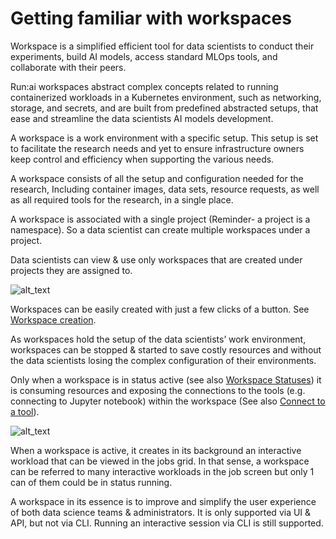 

# Getting familiar with workspaces 

 
Workspace is a simplified efficient tool for data scientists to conduct their experiments, build AI models, access standard MLOps tools, and collaborate with their peers.

Run:ai workspaces abstract complex concepts related to running containerized workloads in a Kubernetes environment, such as networking, storage, and secrets, and are built from predefined abstracted setups, that ease and streamline the data scientists AI models development.

A workspace is a work environment with a specific setup. This setup is set to facilitate the research needs and yet to ensure infrastructure owners keep control and efficiency when supporting the various needs. 
 
A workspace consists of all the setup and configuration needed for the research, Including container images, data sets, resource requests, as well as all required tools for the research, in a single place.

A workspace is associated with a single project (Reminder- a project is a namespace). So a data scientist can create multiple workspaces under a project. 

Data scientists can view & use only workspaces that are created under projects they are assigned to.


![alt_text](img/grid.png "Workspaces grid")


Workspaces can be easily created with just a few clicks of a button. See [Workspace creation](#xxx).  
 
As workspaces hold the setup of the data scientists’ work environment, workspaces can be stopped & started to save costly resources and without the data scientists losing the complex configuration of their environments.

Only when a workspace is in status active (see also [Workspace Statuses](#xxxx)) it is consuming resources and exposing the connections to the tools (e.g. connecting to Jupyter notebook) within the workspace (See also [Connect to a tool](#xxx)).



![alt_text](img/activews.png "An active workspace “test-itay” & its connectable tools")



When a workspace is active, it creates in its background an interactive workload that can be viewed in the jobs grid. In that sense, a workspace can be referred to many interactive workloads in the job screen but only 1 can of them could be in status running. 

A workspace in its essence is to improve and simplify the user experience of both data science teams & administrators. It is only supported via UI & API, but not via CLI. 
Running an interactive session via CLI is still supported.
